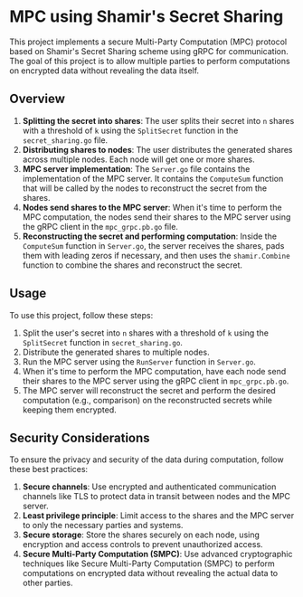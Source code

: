 # MPC using Shamir's Secret Sharing

This project implements a secure Multi-Party Computation (MPC) protocol based on Shamir's Secret Sharing scheme using gRPC for communication. The goal of this project is to allow multiple parties to perform computations on encrypted data without revealing the data itself.

## Overview

1. **Splitting the secret into shares**: The user splits their secret into `n` shares with a threshold of `k` using the `SplitSecret` function in the `secret_sharing.go` file.
2. **Distributing shares to nodes**: The user distributes the generated shares across multiple nodes. Each node will get one or more shares.
3. **MPC server implementation**: The `Server.go` file contains the implementation of the MPC server. It contains the `ComputeSum` function that will be called by the nodes to reconstruct the secret from the shares.
4. **Nodes send shares to the MPC server**: When it's time to perform the MPC computation, the nodes send their shares to the MPC server using the gRPC client in the `mpc_grpc.pb.go` file.
5. **Reconstructing the secret and performing computation**: Inside the `ComputeSum` function in `Server.go`, the server receives the shares, pads them with leading zeros if necessary, and then uses the `shamir.Combine` function to combine the shares and reconstruct the secret.

## Usage

To use this project, follow these steps:

1. Split the user's secret into `n` shares with a threshold of `k` using the `SplitSecret` function in `secret_sharing.go`.
2. Distribute the generated shares to multiple nodes.
3. Run the MPC server using the `RunServer` function in `Server.go`.
4. When it's time to perform the MPC computation, have each node send their shares to the MPC server using the gRPC client in `mpc_grpc.pb.go`.
5. The MPC server will reconstruct the secret and perform the desired computation (e.g., comparison) on the reconstructed secrets while keeping them encrypted.

## Security Considerations

To ensure the privacy and security of the data during computation, follow these best practices:

1. **Secure channels**: Use encrypted and authenticated communication channels like TLS to protect data in transit between nodes and the MPC server.
2. **Least privilege principle**: Limit access to the shares and the MPC server to only the necessary parties and systems.
3. **Secure storage**: Store the shares securely on each node, using encryption and access controls to prevent unauthorized access.
4. **Secure Multi-Party Computation (SMPC)**: Use advanced cryptographic techniques like Secure Multi-Party Computation (SMPC) to perform computations on encrypted data without revealing the actual data to other parties.